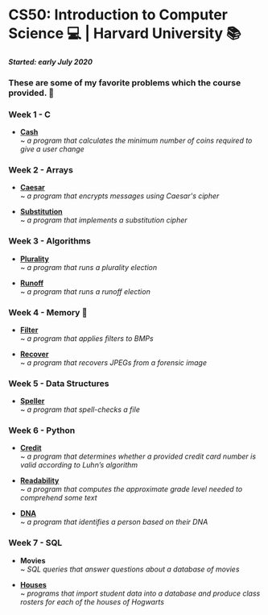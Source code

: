 # CS50: Introduction to Computer Science :computer: | Harvard University :books:
#### *Started: early July 2020*

### These are some of my favorite problems which the course provided. :slightly_smiling_face:

### Week 1 - C
* [**Cash**](https://github.com/jess-uraura/CS50/tree/master/pset1/cash)<br>
	 ~ *a program that calculates the minimum number of coins required to give a user change*

### Week 2 - Arrays
* [**Caesar**](https://github.com/jess-uraura/CS50/tree/master/pset2/caesar)<br>
	 ~ *a program that encrypts messages using Caesar's cipher*

* [**Substitution**](https://github.com/jess-uraura/CS50/tree/master/pset2/substitution)<br>
	 ~ *a program that implements a substitution cipher*

### Week 3 - Algorithms
* [**Plurality**](https://github.com/jess-uraura/CS50/tree/master/pset3/plurality)<br>
	 ~ *a program that runs a plurality election*

* [**Runoff**](https://github.com/jess-uraura/CS50/tree/master/pset3/runoff)<br>
	 ~ *a program that runs a runoff election*

### Week 4 - Memory :floppy_disk:
* [**Filter**](https://github.com/jess-uraura/CS50/tree/master/pset4/filter)<br>
	 ~ *a program that applies filters to BMPs*

* [**Recover**](https://github.com/jess-uraura/CS50/tree/master/pset4/recover)<br>
	 ~ *a program that recovers JPEGs from a forensic image*

### Week 5 - Data Structures
* [**Speller**](https://github.com/jess-uraura/CS50/tree/master/pset5/speller)<br>
	 ~ *a program that spell-checks a file*

### Week 6 - Python
* [**Credit**](https://github.com/jess-uraura/CS50/tree/master/pset6/credit)<br>
	 ~ *a program that determines whether a provided credit card number is valid according to Luhn’s algorithm*

* [**Readability**](https://github.com/jess-uraura/CS50/tree/master/pset6/readability)<br>
	 ~ *a program that computes the approximate grade level needed to comprehend some text*

* [**DNA**](https://github.com/jess-uraura/CS50/tree/master/pset6/dna)<br>
	 ~ *a program that identifies a person based on their DNA*

### Week 7 - SQL
* **Movies**<br>
	 ~ *SQL queries that answer questions about a database of movies*
	 
* [**Houses**](https://github.com/jess-uraura/CS50/tree/master/pset7/houses)<br>
	 ~ *programs that import student data into a database and produce class rosters for each of the houses of Hogwarts*
